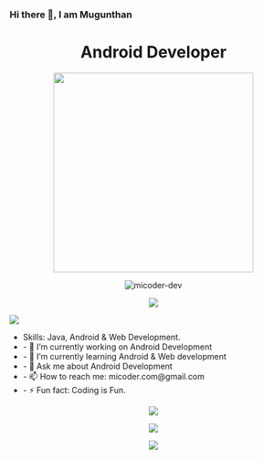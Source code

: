 ### Hi there 👋, I am Mugunthan
<h1 align="center"> Android Developer </h1>
<p align="center"> <img src="https://micoder-dev.github.io/files/a3.gif" height="350"/> </p>

<p align="center"> <img src="https://komarev.com/ghpvc/?username=micoder-dev&label=Profile%20views&color=0e75b6&style=flat" alt="micoder-dev"/> </p>

<p align="center"> <img src="https://github-profile-trophy.vercel.app/?username=Micoder-dev&row=1&column=7"/> </p>

<div class="left">
    <img src="https://metrics.lecoq.io/Micoder-dev"/>
</div>
<div class="right">
    <ul>
        <li>Skills: Java, Android & Web Development. </li>
        <li>- 🔭 I’m currently working on Android Development </li>
        <li>- 🌱 I’m currently learning Android & Web development </li>
        <li>- 💬 Ask me about Android Development </li>
        <li>- 📫 How to reach me: micoder.com@gmail.com </li>
        <li>- ⚡ Fun fact: Coding is Fun. </li>
    </ul>
</div>

<p align="center"> <img src="https://github-readme-stats.vercel.app/api?username=Micoder-dev&show_icons=true&count_private=true"/> </p>

<p align="center"> <img src="https://github-readme-streak-stats.herokuapp.com/?user=Micoder-dev"/> </p> 

<p align="center"> <img src="https://activity-graph.herokuapp.com/graph?username=Micoder-dev"/> </p>
